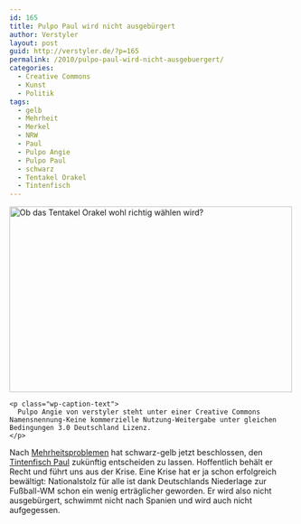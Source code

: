 ```yaml
---
id: 165
title: Pulpo Paul wird nicht ausgebürgert
author: Verstyler
layout: post
guid: http://verstyler.de/?p=165
permalink: /2010/pulpo-paul-wird-nicht-ausgebuergert/
categories:
  - Creative Commons
  - Kunst
  - Politik
tags:
  - gelb
  - Mehrheit
  - Merkel
  - NRW
  - Paul
  - Pulpo Angie
  - Pulpo Paul
  - schwarz
  - Tentakel Orakel
  - Tintenfisch
---
```

<p style="text-align: left;">
  <div style="width: 510px" class="wp-caption aligncenter">
    <img class="   " title="Pulpo Angie" src="http://verstyler.de/wp-content/lg-gallery/stift.art/pulpoangie_web.jpg" alt="Ob das Tentakel Orakel wohl richtig wählen wird?" width="500" height="329" />
    
    <p class="wp-caption-text">
      Pulpo Angie von verstyler steht unter einer Creative Commons Namensnennung-Keine kommerzielle Nutzung-Weitergabe unter gleichen Bedingungen 3.0 Deutschland Lizenz.
    </p>
  </div>
  
  <p>
    Nach <a href="http://www.tagesschau.de/inland/rotgruennrw100.html">Mehrheitsproblemen</a> hat schwarz-gelb jetzt beschlossen, den <a href="http://www.spiegel.de/panorama/0,1518,705502,00.html">Tintenfisch Paul</a> zukünftig entscheiden zu lassen. Hoffentlich behält er Recht und führt uns aus der Krise. Eine Krise hat er ja schon erfolgreich bewältigt: Nationalstolz für alle ist dank Deutschlands Niederlage zur Fußball-WM schon ein wenig erträglicher geworden. Er wird also nicht ausgebürgert, schwimmt nicht nach Spanien und wird auch nicht aufgegessen.
  </p>